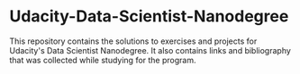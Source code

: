 # Udacity-Data-Scientist-Nanodegree
This repository contains the solutions to exercises and projects for Udacity's Data Scientist Nanodegree. It also contains links and bibliography that was collected while studying for the program.
